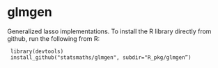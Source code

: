 glmgen
======

Generalized lasso implementations. To install the
R library directly from github, run the following from R:

```{r}
 library(devtools)
 install_github("statsmaths/glmgen", subdir="R_pkg/glmgen”)
```